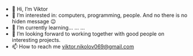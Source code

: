 - 👋 Hi, I’m Viktor
- 👀 I’m interested in: computers, programming, people. 
     And no there is no hiden message 😉
- 🌱 I’m currently learning... ... ...
- 💞️ I’m looking forward to working together with good people
     on interesting projects.
- 📫 How to reach me viktor.nikolov069@gmail.com

<!---
viktornikolov069/viktornikolov069 is a ✨ special ✨ repository because its `README.md` (this file) appears on your GitHub profile.
You can click the Preview link to take a look at your changes.
--->

